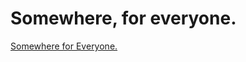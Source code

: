 # Somewhere, for everyone. 

<a href="[Reactive/index.html](file:///C:/Users/Lilyp/OneDrive/Documents/GitHub/WD/Somewhere-For-Everyone/Reactive/index.html)" target="_blank"> Somewhere for Everyone. </a>

